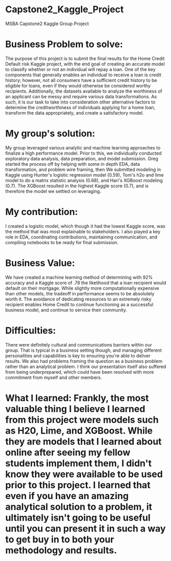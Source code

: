 # Capstone2_Kaggle_Project
MSBA Capstone2 Kaggle Group Project

# Business Problem to solve: 
The purpose of this project is to submit the final results for the Home Credit Default risk Kaggle  project, with the end goal of creating an accurate model to classify whether or not an individual will repay a loan. One of the key components that generally enables an individual to receive a loan is credit history; however, not all consumers have a sufficient credit history to be eligible for loans, even if they would otherwise be considered worthy recipients. Additionally, the datasets available to analyze the worthiness of an applicant can be messy and require various data transformations. As such, it is our task to take into consideration other alternative factors to determine the creditworthiness of individuals applying for a home loan, transform the data appropriately, and create a satisfactory model. 

# My group's solution: 
My group leveraged various analytic and machine learning approaches to finalize a high performance model. Prior to this, we individually conducted exploratory data analysis, data preparation, and model submission. Greg started the process off by helping with some in depth EDA, data transformation, and problem wire framing, then We submitted modeling in Kaggle using Hunter's logistic regression model (0.59), Tom's h2o and lime model to do a matrix statistic analysis (0.68), and Hari's XGBoost modeling (0.7). The XGBoost resulted in the highest Kaggle score (0.7), and is therefore the model we settled on leveraging. 

# My contribution: 
I created a logistic model, which though it had the lowest Kaggle score, was the method that was most explainable to stakeholders. I also played a key role in EDA, coordinating contributions, maintaining communication, and compiling notebooks to be ready for final submission. 

# Business Value: 
We have created a machine learning method of determining with 92% accuracy and a Kaggle score of .78 the likelihood that a loan recipient would default on their mortgage. While slightly more computationally expensive than other models, the tradeoff in performance seems to be absolutely worth it. The avoidance of dedicating resources to an extremely risky recipient enables Home Credit to continue functioning as a successful business model, and continue to service their community. 

# Difficulties: 
There were definitely cultural and communications barriers within our group. That is typical in a business setting though, and managing different personalities and capabilities is key to ensuring you're able to deliver results. We also had problems framing the question as a business problem rather than an analytical problem. I think our presentation itself also suffered from being underprepared, which could have been resolved with more commitment from myself and other members.

# What I learned: Frankly, the most valuable thing I believe I learned from this project were models such as H20, Lime, and XGBoost. While they are models that I learned about online after seeing my fellow students implement them, I didn't know they were available to be used prior to this project. I learned that even if you have an amazing analytical solution to a problem, it ultimately isn't going to be useful until you can present it in such a way to get buy in to both your methodology and results.  
